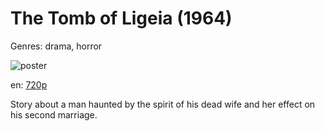# The Tomb of Ligeia (1964)

Genres: drama, horror

![poster](http://image.tmdb.org/t/p/w500/7M8Muk7wZVhWrwbTFKIBKbPskw8.jpg)

en:
  [720p](magnet:?xt=urn:btih:3DC18956F3455AC864EED32B8F07F7EFFA809556&tr=udp://glotorrents.pw:6969/announce&tr=udp://tracker.opentrackr.org:1337/announce&tr=udp://torrent.gresille.org:80/announce&tr=udp://tracker.openbittorrent.com:80&tr=udp://tracker.coppersurfer.tk:6969&tr=udp://tracker.leechers-paradise.org:6969&tr=udp://p4p.arenabg.ch:1337&tr=udp://tracker.internetwarriors.net:1337)
  


Story about a man haunted by the spirit of his dead wife and her effect on his second marriage.